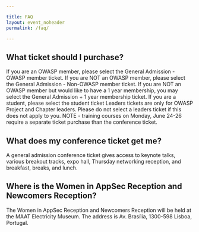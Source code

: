 ```yaml
---

title: FAQ
layout: event_noheader
permalink: /faq/

---
```


## What ticket should I purchase?

If you are an OWASP member, please select the General Admission - OWASP member ticket. 
If you are NOT an OWASP member, please select the General Admission - Non-OWASP member ticket.
If you are NOT an OWASP member but would like to have a 1 year membership, you may select the General Admission + 1 year membership ticket. 
If you are a student, please select the student ticket
Leaders tickets are only for OWASP Project and Chapter leaders.  Please do not select a leaders ticket if this does not apply to you.
NOTE - training courses on Monday, June 24-26 require a separate ticket purchase than the conference ticket. 

## What does my conference ticket get me?
A general admission conference ticket gives access to keynote talks, various breakout tracks, expo hall, Thursday networking reception, and breakfast, breaks, and lunch.

## Where is the Women in AppSec Reception and Newcomers Reception?

The Women in AppSec Reception and Newcomers Reception will be held at the MAAT Electricity Museum. The address is Av. Brasília, 1300-598 Lisboa, Portugal.
